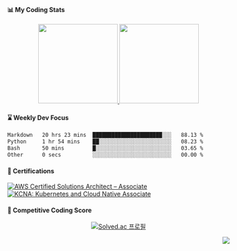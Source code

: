 
<!--
#### Skills
<img src="https://img.shields.io/badge/{NAME}-{COLOR}?style=flat-square&logo={ICON_MAME}&logoColor=white/>
<img src="https://img.shields.io/badge/AWS-232F3E?style=flat-square&logo=amazonwebservices&logoColor=white"/>
<img src="https://img.shields.io/badge/AWS-232F3E?style=flat-square&logo=amazonwebservices&logoColor=white"/>
-->


#### 📊 My Coding Stats
<div align="center">
  <a href="https://github.com/rakjija">
    <img height="180em" src="https://github-readme-stats-eight-theta.vercel.app/api?username=rakjija&show_icons=true&theme=onedark&include_all_commits=true&count_private=true"/>
  <a>
  <a href="https://github.com/rakjija">
    <img height="180em" src="https://github-readme-stats.vercel.app/api/top-langs/?username=rakjija&layout=compact&langs_count=8&theme=onedark"/>
  </a>
</div>

#### ⌛ Weekly Dev Focus
<!--START_SECTION:waka-->

```txt
Markdown   20 hrs 23 mins  ██████████████████████░░░   88.13 %
Python     1 hr 54 mins    ██░░░░░░░░░░░░░░░░░░░░░░░   08.23 %
Bash       50 mins         █░░░░░░░░░░░░░░░░░░░░░░░░   03.65 %
Other      0 secs          ░░░░░░░░░░░░░░░░░░░░░░░░░   00.00 %
```

<!--END_SECTION:waka-->

#### 🏅 Certifications
<!--START_SECTION:badges-->
[![AWS Certified Solutions Architect – Associate](https://images.credly.com/size/110x110/images/0e284c3f-5164-4b21-8660-0d84737941bc/image.png)](http://www.credly.com/badges/928ddc6f-f542-48fd-8176-22dbcde29ec4 "AWS Certified Solutions Architect – Associate")
[![KCNA: Kubernetes and Cloud Native Associate](https://images.credly.com/size/110x110/images/f28f1d88-428a-47f6-95b5-7da1dd6c1000/KCNA_badge.png)](http://www.credly.com/badges/533bdc47-f12c-4771-87ae-e7c23a24d762 "KCNA: Kubernetes and Cloud Native Associate")
<!--END_SECTION:badges-->

#### 🎯 Competitive Coding Score
<div align="center">
  
  [![Solved.ac 프로필](http://mazassumnida.wtf/api/v2/generate_badge?boj=rakjija)](https://solved.ac/rakjija)
  
</div>

<!--
#### 🌱 I’m currently studying ...
<p align="center">
  <a href="https://roadmap.sh"><img src="https://roadmap.sh/card/wide/67623b498fe51199dad8c0c1?variant=dark&roadmaps=devops" alt="roadmap.sh"/></a>
</p>
-->

<!--
**mjdn0011/mjdn0011** is a ✨ _special_ ✨ repository because its `README.md` (this file) appears on your GitHub profile.

Here are some ideas to get you started:

- 🔭 I’m currently working on ...

- 👯 I’m looking to collaborate on ...
- 🤔 I’m looking for help with ...
- 💬 Ask me about ...
- 📫 How to reach me: ...
- 😄 Pronouns: ...
- ⚡ Fun fact: ...
-->

<div align="right">
  <img src="https://hitscounter.dev/api/hit?url=https%3A%2F%2Fgithub.com%2Frakjija&label=Visitors&icon=github&color=%23ffe69c">
</div>

